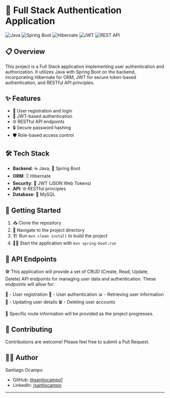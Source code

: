 # 🔐 Full Stack Authentication Application

![Java](https://img.shields.io/badge/Java-ED8B00?style=for-the-badge&logo=java&logoColor=white)
![Spring Boot](https://img.shields.io/badge/Spring_Boot-6DB33F?style=for-the-badge&logo=spring-boot&logoColor=white)
![Hibernate](https://img.shields.io/badge/Hibernate-59666C?style=for-the-badge&logo=Hibernate&logoColor=white)
![JWT](https://img.shields.io/badge/JWT-000000?style=for-the-badge&logo=JSON%20web%20tokens&logoColor=white)
![REST API](https://img.shields.io/badge/REST_API-02569B?style=for-the-badge&logo=rest&logoColor=white)

## 📋 Overview

This project is a Full Stack application implementing user authentication and authorization. It utilizes Java with Spring Boot on the backend, incorporating Hibernate for ORM, JWT for secure token-based authentication, and RESTful API principles.

## ✨ Features

- 👤 User registration and login
- 🔑 JWT-based authentication
- 🌐 RESTful API endpoints
- 🔒 Secure password hashing
- 🛡️ Role-based access control

## 🛠️ Tech Stack

- **Backend**: ☕ Java, 🍃 Spring Boot
- **ORM**: 🗄️ Hibernate
- **Security**: 🔐 JWT (JSON Web Tokens)
- **API**: 🌐 RESTful principles
- **Database**: 💾 MySQL

## 🚀 Getting Started

1. 📥 Clone the repository
2. 📂 Navigate to the project directory
3. 🏗️ Run `mvn clean install` to build the project
4. 🏃‍♂️ Start the application with `mvn spring-boot:run`

## 🔗 API Endpoints

🛠️ This application will provide a set of CRUD (Create, Read, Update, Delete) API endpoints for managing user data and authentication. These endpoints will allow for:

📝 - User registration
🔐 - User authentication
📊 - Retrieving user information
🔄 - Updating user details
🗑️ - Deleting user accounts

🚧 Specific route information will be provided as the project progresses.

## 🤝 Contributing

Contributions are welcome! Please feel free to submit a Pull Request.

## 👨‍💻 Author

Santiago Ocampo
- GitHub: [@santiocampo1](https://github.com/santiocampo1)
- LinkedIn: [/santiocampo](https://www.linkedin.com/in/santiocampo/)

---
